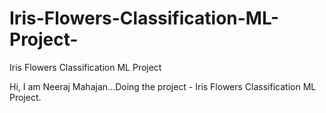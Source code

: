 # Iris-Flowers-Classification-ML-Project-
 Iris Flowers Classification ML Project 

Hi, I am Neeraj Mahajan...Doing the project -  Iris Flowers Classification ML Project.

